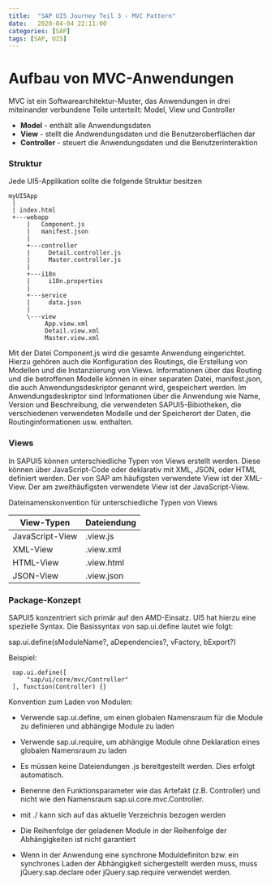 ```yaml
---
title:  "SAP UI5 Journey Teil 3 - MVC Pattern"
date:   2020-04-04 22:11:00
categories: [SAP]
tags: [SAP, UI5]
---
```



# Aufbau von MVC-Anwendungen

MVC ist ein Softwarearchitektur-Muster, das Anwendungen in drei miteinander verbundene Teile unterteilt: Model, View und Controller


* **Model** - enthält alle Anwendungsdaten
* **View** - stellt die Andwendungsdaten und die Benutzeroberflächen dar
* **Controller** - steuert die Anwendungsdaten und die Benutzerinteraktion 

### Struktur 

Jede UI5-Applikation sollte die folgende Struktur besitzen 

    myUI5App
     |
     | index.html
     +---webapp
         |   Component.js
         |   manifest.json
         |
         +---controller
         |     Detail.controller.js
         |     Master.controller.js
         |
         +---i18n
         |     i18n.properties
         |
         +---service
         |     data.json
         |
         \---view
              App.view.xml
              Detail.view.xml
              Master.view.xml

Mit der Datei Component.js wird die gesamte Anwendung eingerichtet. Hierzu gehören auch die Konfiguration des Routings, die Erstellung von Modellen und die Instanziierung von Views. Informationen über das Routing und die betroffenen Modelle können in einer separaten Datei, manifest.json, die auch Anwendungsdeskriptor genannt wird, gespeichert werden. Im Anwendungsdeskriptor sind Informationen über die Anwendung wie Name, Version und Beschreibung, die verwendeten SAPUI5-Bibiotheken, die verschiedenen verwendeten Modelle und der Speicherort der Daten, die Routinginformationen usw. enthalten.



### Views

In SAPUI5 können unterschiedliche Typen von Views erstellt werden. Diese können über JavaScript-Code oder deklarativ mit XML, JSON, oder HTML definiert werden. Der von SAP am häufigsten verwendete View ist der XML-View. Der am zweithäufigsten verwendete View ist der JavaScript-View.

Dateinamenskonvention für unterschiedliche Typen von Views

|View-Typen       |Dateiendung | 
|-----------------|------------|
|JavaScript-View  |.view.js          
|XML-View         |.view.xml
|HTML-View        |.view.html
|JSON-View        |.view.json


### Package-Konzept

SAPUI5 konzentriert sich primär auf den AMD-Einsatz. UI5 hat hierzu eine spezielle Syntax. Die Basissyntax von sap.ui.define lautet wie folgt:

sap.ui.define(sModuleName?, aDependencies?, vFactory, bExport?)

Beispiel:

```
 sap.ui.define([
     "sap/ui/core/mvc/Controller"
 ], function(Controller) {}
```

Konvention zum Laden von Modulen:

* Verwende sap.ui.define, um einen globalen Namensraum für die Module zu definieren und abhängige Module zu laden

* Verwende sap.ui.require, um abhängige Module ohne Deklaration eines globalen Namensraum zu laden

* Es müssen keine Dateiendungen .js bereitgestellt werden. Dies erfolgt automatisch.

* Benenne den Funktionsparameter wie das Artefakt (z.B. Controller) und nicht wie den Namensraum sap.ui.core.mvc.Controller.

* mit ./ kann sich auf das aktuelle Verzeichnis bezogen werden

* Die Reihenfolge der geladenen Module in der Reihenfolge der Abhängigkeiten ist nicht garantiert

* Wenn in der Anwendung eine synchrone Moduldefiniton bzw. ein synchrones Laden der Abhängigkeit sichergestellt werden muss, muss jQuery.sap.declare oder jQuery.sap.require verwendet werden.

